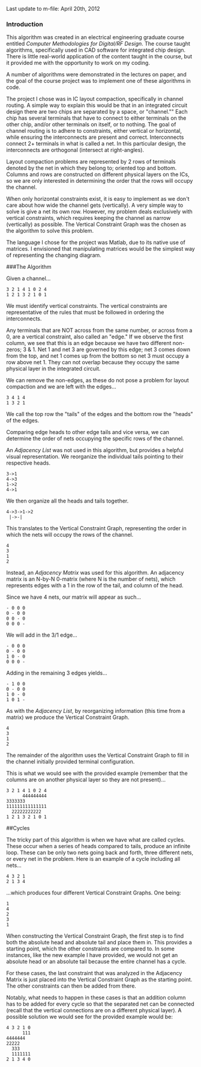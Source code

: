 Last update to m-file: April 20th, 2012


### Introduction
This algorithm was created in an electrical engineering graduate course entitled *Computer Methodologies for Digital/RF Design*. The course taught algorithms, specifically used in CAD software for integrated chip design. There is little real-world application of the content taught in the course, but it provided me with the opportunity to work on my coding.

A number of algorithms were demonstrated in the lectures on paper, and the goal of the course project was to implement one of these algorithms in code.

The project I chose was in IC layout compaction, specifically in channel routing. A simple way to explain this would be that in an integrated circuit design there are two chips are separated by a space, or "channel."" Each chip has several terminals that have to connect to either terminals on the other chip, and/or other terminals on itself, or to nothing. The goal of channel routing is to adhere to constraints, either vertical or horizontal, while ensuring the interconnects are present and correct. Interconnects connect 2+ terminals in what is called a net. In this particular design, the interconnects are orthogonal (intersect at right-angles).

Layout compaction problems are represented by 2 rows of terminals denoted by the net in which they belong to; oriented top and bottom. Columns and rows are constructed on different physical layers on the ICs, so we are only interested in determining the order that the rows will occupy the channel.

When only horizontal constraints exist, it is easy to implement as we don't care about how wide the channel gets (vertically). A very simple way to solve is give a net its own row. However, my problem deals exclusively with vertical constraints, which requires keeping the channel as narrow (vertically) as possible. The Vertical Constraint Graph was the chosen as the algorithm to solve this problem.

The language I chose for the project was Matlab, due to its native use of matrices. I envisioned that manipulating matrices would be the simplest way of representing the changing diagram.


###The Algorithm

Given a channel...

	3 2 1 4 1 0 2 4
	1 2 1 3 2 1 0 1

We must identify vertical constraints. The vertical constraints are representative of the rules that must be followed in ordering the interconnects.

Any terminals that are NOT across from the same number, or across from a 0, are a vertical constraint, also called an "edge." If we observe the first column, we see that this is an edge because we have two different non-zeros; 3 & 1. Net 1 and net 3 are governed by this edge; net 3 comes down from the top, and net 1 comes up from the bottom so net 3 must occupy a row above net 1. They can not overlap because they occupy the same physical layer in the integrated circuit.

We can remove the non-edges, as these do not pose a problem for layout compaction and we are left with the edges...

	3 4 1 4
	1 3 2 1

We call the top row the "tails" of the edges and the bottom row the "heads" of the edges.

Comparing edge heads to other edge tails and vice versa, we can determine the order of nets occupying the specific rows of the channel.

An *Adjacency List* was not used in this algorithm, but provides a helpful visual representation. We reorganize the individual tails pointing to their respective heads.

	3->1
	4->3
	1->2
	4->1

We then organize all the heads and tails together.

	4->3->1->2
	 |->-|

This translates to the Vertical Constraint Graph, representing the order in which the nets will occupy the rows of the channel.

	4
	3
	1
	2

Instead, an *Adjacency Matrix* was used for this algorithm. An adjacency matrix is an N-by-N 0-matrix (where N is the number of nets), which represents edges with a 1 in the row of the tail, and column of the head.

Since we have 4 nets, our matrix will appear as such...

	- 0 0 0
	0 - 0 0
	0 0 - 0
	0 0 0 -

We will add in the 3/1 edge...

	- 0 0 0
	0 - 0 0
	1 0 - 0
	0 0 0 -

Adding in the remaining 3 edges yields...

	- 1 0 0
	0 - 0 0
	1 0 - 0
	1 0 1 -

As with the *Adjacency List*, by reorganizing information (this time from a matrix) we produce the Vertical Constraint Graph.

	4
	3
	1
	2

The remainder of the algorithm uses the Vertical Constraint Graph to fill in the channel initially provided terminal configuration.

This is what we would see with the provided example (remember that the columns are on another physical layer so they are not present)...

	3 2 1 4 1 0 2 4
	      444444444
	3333333
	111111111111111
	  22222222222
	1 2 1 3 2 1 0 1

##Cycles

The tricky part of this algorithm is when we have what are called cycles. These occur when a series of heads compared to tails, produce an infinite loop. These can be only two nets going back and forth, three different nets, or every net in the problem. Here is an example of a cycle including all nets...

	4 3 2 1
	2 1 3 4

...which produces four different Vertical Constraint Graphs. One being:

	1
	4
	2
	3
	1

When constructing the Vertical Constraint Graph, the first step is to find both the absolute head and absolute tail and place them in. This provides a starting point, which the other constraints are compared to. In some instances, like the new example I have provided, we would not get an absolute head or an absolute tail because the entire channel has a cycle.

For these cases, the last constraint that was analyzed in the Adjacency Matrix is just placed into the Vertical Constraint Graph as the starting point. The other constraints can then be added from there.

Notably, what needs to happen in these cases is that an addition column has to be added for every cycle so that the separated net can be connected (recall that the vertical connections are on a different physical layer). A possible solution we would see for the provided example would be:

	4 3 2 1 0
	      111
	4444444
	22222
	  333
	  1111111
	2 1 3 4 0

